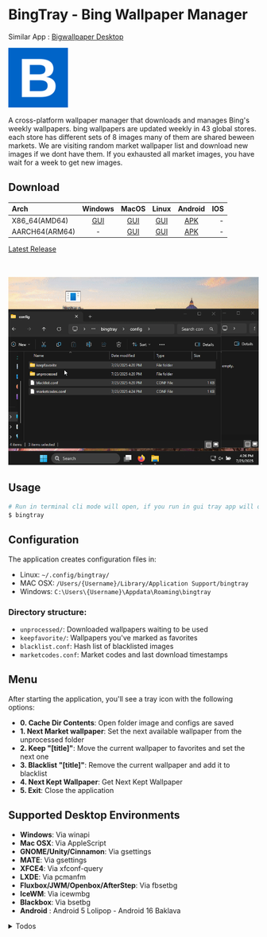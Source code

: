 # BingTray - Bing Wallpaper Manager

Similar App : [Bigwallpaper Desktop](https://bingwallpaper.microsoft.com/Windows/bing/bing-wallpaper/)

<img src="./bingtray/resources/logo.png" alt="drawing" width="120"/>

A cross-platform wallpaper manager that downloads and manages Bing's weekly wallpapers. bing wallpapers are updated weekly in 43 global stores. each store has different sets of 8 images many of them are shared beween markets. We are visiting random market wallpaper list and download new images if we dont have them. If you exhausted all market images, you have wait for a week to get new images. 

## Download

| Arch          | Windows        | MacOS         | Linux        | Android        | IOS         |
|:--------------|:--------------:|:-------------:|:------------:|:--------------:|--------------:|
| X86_64(AMD64) | [GUI](https://github.com/nikescar/bingtray/releases/latest/download/bingtray-x86_64-pc-windows-msvc.tar.gz) | [GUI](https://github.com/nikescar/bingtray/releases/latest/download/bingtray-x86_64-apple-darwin.tar.gz) | [GUI](https://github.com/nikescar/bingtray/releases/latest/download/bingtray-x86_64-unknown-linux-musl.tar.gz) | [APK](https://github.com/nikescar/bingtray/releases/latest/download/bingtray-all-signed.apk ) | - |
| AARCH64(ARM64)| - | [GUI](https://github.com/nikescar/bingtray/releases/latest/download/bingtray-aarch64-apple-darwin.tar.gz) | [GUI](https://github.com/nikescar/bingtray/releases/latest/download/bingtray-aarch64-linux-android.tar.gz) | [APK](https://github.com/nikescar/bingtray/releases/latest/download/bingtray-all-signed.apk ) | - |

[Latest Release](https://github.com/nikescar/bingtray/releases)<br/>
<br/>
<br/>

![bingtray](imgs/bingtray.gif "bingtray")

## Usage

```bash
# Run in terminal cli mode will open, if you run in gui tray app will open.
$ bingtray
```

## Configuration

The application creates configuration files in:
- Linux: `~/.config/bingtray/`
- MAC OSX: `/Users/{Username}/Library/Application Support/bingtray`
- Windows: `C:\Users\{Username}\Appdata\Roaming\bingtray`

### Directory structure:
- `unprocessed/`: Downloaded wallpapers waiting to be used
- `keepfavorite/`: Wallpapers you've marked as favorites
- `blacklist.conf`: Hash list of blacklisted images
- `marketcodes.conf`: Market codes and last download timestamps

## Menu

After starting the application, you'll see a tray icon with the following options:
- **0. Cache Dir Contents**: Open folder image and configs are saved
- **1. Next Market wallpaper**: Set the next available wallpaper from the unprocessed folder
- **2. Keep "[title]"**: Move the current wallpaper to favorites and set the next one
- **3. Blacklist "[title]"**: Remove the current wallpaper and add it to blacklist
- **4. Next Kept Wallpaper**: Get Next Kept Wallpaper 
- **5. Exit**: Close the application

## Supported Desktop Environments

- **Windows**: Via winapi
- **Mac OSX**: Via AppleScript
- **GNOME/Unity/Cinnamon**: Via gsettings
- **MATE**: Via gsettings
- **XFCE4**: Via xfconf-query
- **LXDE**: Via pcmanfm
- **Fluxbox/JWM/Openbox/AfterStep**: Via fbsetbg
- **IceWM**: Via icewmbg
- **Blackbox**: Via bsetbg
- **Android** : Android 5 Lolipop -  Android 16 Baklava

<details markdown>
<summary> Todos </summary>

## Todos
* add version to app and check update
* download progress on gui
* remove windws i686 build due to virustotal detected - https://www.virustotal.com/gui/file-analysis/MTVlM2Q3MzFmMzNlMWM4MGVjNmNhNTNmM2Q3MjZjMzE6MTc1MzI1NzA0OA==
* initial bingtray, on long running workflow, tray menu is not well initialized. put menu into different thread.
* windows exe signing 
```
'$SignTool = Get-ChildItem -Path "C:\\Program Files*\\Windows Kits\\*\\bin\\*\\x64\\signtool.exe" -Recurse -ErrorAction SilentlyContinue | Select-Object -First 1',
"$SignToolPath = $SignTool.FullName",
"& $SignToolPath verify /pa /v target\\release\\test.exe",
```
* android widgets.
* ios widgets.
* amazon app store https://github.com/marketplace/actions/amazon-appstore-deployment-action
* snapcraft https://github.com/marketplace/actions/snapcraft-action
* flathub https://github.com/flatpak/flatpak-github-actions
* microsoft store https://github.com/marketplace/actions/microsoft-store-publish 
* ms store https://github.com/marketplace/actions/ms-store-publish
* app store https://github.com/NiklasEi/bevy_game_template/blob/main/.github/workflows/release-ios-testflight.yaml https://github.com/marketplace/actions/publish-ios-app-to-app-store
* chrome web store https://github.com/marketplace/actions/chrome-extension-upload-action
* firefox addon https://github.com/marketplace/actions/firefox-addon-action
* fdroid build script on debian bookworm
</details>
